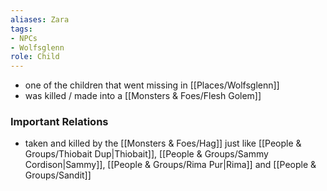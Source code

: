 ```yaml
---
aliases: Zara
tags: 
- NPCs
- Wolfsglenn
role: Child
---
```


* one of the children that went missing in [[Places/Wolfsglenn]]
* was killed / made into a [[Monsters & Foes/Flesh Golem]]

### Important Relations
- taken and killed by the [[Monsters & Foes/Hag]] just like [[People & Groups/Thiobait Dup|Thiobait]], [[People & Groups/Sammy Cordison|Sammy]], [[People & Groups/Rima Pur|Rima]] and [[People & Groups/Sandit]]